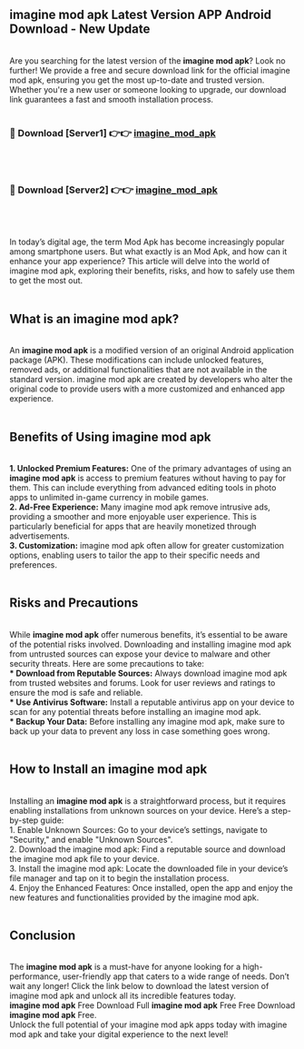 ## imagine mod apk Latest Version APP Android Download - New Update
<br>
Are you searching for the latest version of the <strong>imagine mod apk</strong>? Look no further! We provide a free and secure download link for the official imagine mod apk, ensuring you get the most up-to-date and trusted version. Whether you're a new user or someone looking to upgrade, our download link guarantees a fast and smooth installation process.
<br>
<br>
<h3>🔴 Download [Server1] 👉👉 <a href="https://modyolo.store/imagine+mod+apk">imagine_mod_apk</a></h3><br>
<br>
<h3>🔴 Download [Server2] 👉👉 <a href="https://modyolo.store/imagine+mod+apk">imagine_mod_apk</a></h3><br>
<br>
<br>
In today’s digital age, the term Mod Apk has become increasingly popular among smartphone users. But what exactly is an Mod Apk, and how can it enhance your app experience? This article will delve into the world of imagine mod apk, exploring their benefits, risks, and how to safely use them to get the most out.
<br>
<br>
<h2>What is an imagine mod apk?</h2>
<br>
An <strong>imagine mod apk</strong> is a modified version of an original Android application package (APK). These modifications can include unlocked features, removed ads, or additional functionalities that are not available in the standard version. imagine mod apk are created by developers who alter the original code to provide users with a more customized and enhanced app experience.
<br>
<br>
<h2>Benefits of Using imagine mod apk</h2>
<br>
<strong> 1. Unlocked Premium Features:</strong> One of the primary advantages of using an <strong>imagine mod apk</strong> is access to premium features without having to pay for them. This can include everything from advanced editing tools in photo apps to unlimited in-game currency in mobile games.
<br>
<strong> 2. Ad-Free Experience:</strong> Many imagine mod apk remove intrusive ads, providing a smoother and more enjoyable user experience. This is particularly beneficial for apps that are heavily monetized through advertisements.
<br>
<strong> 3. Customization:</strong> imagine mod apk often allow for greater customization options, enabling users to tailor the app to their specific needs and preferences.
<br>
<br>
<h2>Risks and Precautions</h2>
<br>
While <strong>imagine mod apk</strong> offer numerous benefits, it’s essential to be aware of the potential risks involved. Downloading and installing imagine mod apk from untrusted sources can expose your device to malware and other security threats. Here are some precautions to take:
<br>
<strong> * Download from Reputable Sources:</strong> Always download imagine mod apk from trusted websites and forums. Look for user reviews and ratings to ensure the mod is safe and reliable.
<br>
<strong> * Use Antivirus Software:</strong> Install a reputable antivirus app on your device to scan for any potential threats before installing an imagine mod apk.
<br>
<strong> * Backup Your Data:</strong> Before installing any imagine mod apk, make sure to back up your data to prevent any loss in case something goes wrong.
<br>
<br>
<h2>How to Install an imagine mod apk</h2>
<br>
Installing an <strong>imagine mod apk</strong> is a straightforward process, but it requires enabling installations from unknown sources on your device. Here’s a step-by-step guide:
<br>
 1. Enable Unknown Sources: Go to your device’s settings, navigate to "Security," and enable "Unknown Sources".
<br>
 2. Download the imagine mod apk: Find a reputable source and download the imagine mod apk file to your device.
<br>
 3. Install the imagine mod apk: Locate the downloaded file in your device’s file manager and tap on it to begin the installation process.
<br>
 4. Enjoy the Enhanced Features: Once installed, open the app and enjoy the new features and functionalities provided by the imagine mod apk.
<br>
<br>
<h2><strong>Conclusion</strong></h2>
<br>
The <strong>imagine mod apk</strong> is a must-have for anyone looking for a high-performance, user-friendly app that caters to a wide range of needs. Don’t wait any longer! Click the link below to download the latest version of imagine mod apk and unlock all its incredible features today.
<br>
<strong>imagine mod apk</strong> Free Download Full <strong>imagine mod apk</strong> Free Free Download <strong>imagine mod apk</strong> Free.
<br>
Unlock the full potential of your imagine mod apk apps today with imagine mod apk and take your digital experience to the next level!